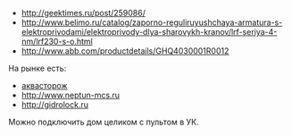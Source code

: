   * http://geektimes.ru/post/259086/
  * http://www.belimo.ru/catalog/zaporno-reguliruyushchaya-armatura-s-elektroprivodami/elektroprivody-dlya-sharovykh-kranov/lrf-seriya-4-nm/lrf230-s-o.html
  * http://www.abb.com/productdetails/GHQ4030001R0012

На рынке есть:
  * [аквасторож](http://аквасторож.рф)
  * http://www.neptun-mcs.ru
  *  http://gidrolock.ru
 
Можно подключить дом целиком с пультом в УК.
